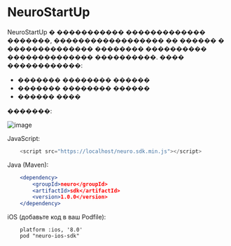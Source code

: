 # NeuroStartUp
NeuroStartUp � ����������� ������������� �������, ������������������ �� ������ � �������������� �������� ���������� �������������� ����������. ���� ������������:
* ������� �������� ������
* ������� �������� ������
* ������ ����

�������:
 
![image](https://camo.githubusercontent.com/ace14ee894d150192a7b05b12410738aa65528da742bbce69315a5f441320ea7/68747470733a2f2f692e696d6775722e636f6d2f495a4f525769492e706e67)

JavaScript:
```javaScript
    <script src="https://localhost/neuro.sdk.min.js"></script>
```    

Java (Maven):
```apache maven
    <dependency>
        <groupId>neuro</groupId>
        <artifactId>sdk</artifactId>
        <version>1.0.0</version>
    </dependency>
```

iOS (добавьте код в ваш Podfile):
```
    platform :ios, '8.0'
    pod "neuro-ios-sdk"
```    